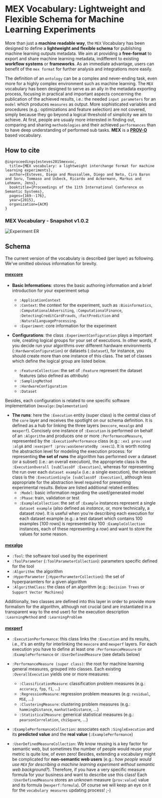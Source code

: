 # MEX Vocabulary: Lightweight and Flexible Schema for Machine Learning Experiments

More than just a **machine readable way**, the `MEX` Vocabulary has been designed to define a **lightweight and flexible schema** for publishing machine learning outputs metadata. We aim at providing a **free-format** to export and share machine learning metadata, indifferent to existing **workflow systems** or **frameworks**. As an immediate advantage, users can benefit of the `mex format` for further analysis and integrations more easily.

The definition of an `ontology` can be a complex and never-ending task, even more for a highly complex environment such as machine learning. The `MEX` vocabulary has been designed to serve as an ally in the metadata exporting process, focusing in practical and important aspects concerning the publication of the achieved results, i.e.: the needed `input parameters` for an `model` which produces `measures` as output. More sophisticated variables and procedures (e.g.: optimizations and feature selection) are not covered, simply because they go beyond a logical threshold of simplicity we aim to achieve. At first, people are usualy more interested in finding out, comparing and sharing `methodologies` and their achieved `performances` than to have deep understanding of performed sub tasks. **MEX** is a **[PROV-O](https://www.w3.org/TR/prov-o/)** based vocabulary.

## How to cite
```Tex
@inproceedings{esteves2015mexvoc,
  title={MEX vocabulary: a lightweight interchange format for machine learning experiments},
  author={Esteves, Diego and Moussallem, Diego and Neto, Ciro Baron and Soru, Tommaso and Usbeck, Ricardo and Ackermann, Markus and Lehmann, Jens},
  booktitle={Proceedings of the 11th International Conference on Semantic Systems},
  pages={169--176},
  year={2015},
  organization={ACM}
}
```

### MEX Vocabulary - Snapshot v1.0.2
![Experiment ER](http://dne5.com/mex/diagram/mex-1.0.2.png)

## Schema

The current version of the vocabulaty is described (per layer) as following. We've omitted obvious information for brevity.

#### [mexcore](http://mex.aksw.org/mex-core)
* **Basic Informations**: stores the basic authoring information and a brief introduction for your experiment setup
  * `:ApplicationContext`
  * `:Context`: the context for the experiment, such as `:Bioinformatics`, `:ComputationalAdversiting`, `:ComputationalFinance`, `:DetectingCreditCardFrauds`, `:FactPrediction` and `:NaturalLanguageProcessing`.
  * `:Experiment`: core information for the experiment

* **Configurations**: the class `:ExperimentConfiguration` plays a important role, creating logical groups for your set of executions. In other words, if you decide run your algorithms over different hardware environments (`:HardwareConfiguration`) or datasets (`:Dataset`), for instance, you should create more than one instance of this class. The set of classes which define the logical group are listed below.
  * `:FeatureCollection`: the set of `:Feature` represent the dataset features (also defined as *attribute*)
  * `:SamplingMethod`
  * `:HardwareConfiguration`
  * `:Dataset`

Besides, each configuration is related to one specific software implementation (`mexalgo:Implementation`)

* **The runs**: here the `:Execution` entity (super class) is the central class of the `core` layer and receives the spotlight on our schema definition. It is defined as a hub for linking the three layers (`mexcore`, `mexalgo` and `mexperf`). Concisely one instance of `:Execution` is performed on behalf of an `:Algorithm` and produces one or more `:PerformanceMeasure`, represented by the `:ExecutionPerformance` class (e.g.: `:ex1 prov:used :algA` and `:execperf :prov:wasGeneratedBy :exec1`). It is worth noting the abstraction level for modeling the execution process: for representing **the set of runs** the algorithm has performed over a dataset (or a subset) (i.e.: an overall execution), the appropriete class is the `:ExecutionOverall [subClassOf :Execution]`, whereas for representing the run over each `dataset example` (i.e.: a single execution), the relevant class is the `:ExecutionSingle [subClassOf :Execution]`, although less appropriate for the abstraction level required for presenting experimental results.
Below are listed additional related entities:
  * `:Model`: basic information regarding the used/generated model
  * `:Phase`: train, validation or test
  * `:ExampleCollection`: the set of `:Example` instances represent a single `dataset example` (also defined as *instance*, or, more technically, a dataset *row*). It is useful when you're describing each execution for each dataset example (e.g.: a test dataset which contains 100 examples [100 rows] is represented by 100 `:ExampleCollection` instances, each of these representing a *row*) and want to store the values for some reason.

#### [mexalgo](http://mex.aksw.org/mex-algo)
* `:Tool`: the software tool used by the experiment
* `:ToolParameter` (`:ToolParameterCollection`): parameters specific defined for the tool 
* `:Algorithm`: the algorithm
* `:HyperParameter` (`:HyperParameterCollection`): the set of hyperparamters for a given algorithm
* `:AlgorithmClass`: the class of an algorithm (e.g.: `Decision Trees` or `Support Vector Machines`)

Additionally, two classes are defined into this layer in order to provide more formalism for the algorithm, although not crucial (and are instantiated in a transparent way to the end user) for the execution description `:LearningMethod` and `:LearningProblem` 

#### [mexperf](http://mex.aksw.org/mex-perf)
* `:ExecutionPerformance`: this class links the `:Execution` and its results, i.e., it's an entity for interlinking the `mexcore` and `mexperf` layers. For each execution you have to define at least one `:PerformanceMeasure` or `:ExamplePerformance` or `:UserDefinedMeasure` (see details below)

* `:PerformanceMeasure (super class)`: the root for machine learning general measures, grouped into classes. Each existing `:OverallExecution` yields one or more measures:
  * `:ClassificationMeasure`: classification problem measures (e.g.: `accuracy`, `fpp`, `f1`, ...)
  * `:RegressionMeasure`: regression problem measures (e.g: `residual`, `MSE`, ...)
  * `:ClusteringMeasure`: clustering problem measures (e.g.: `hammingDistance`, `manhattanDistance`, ...)
  * `:StatisticalMeasure`: generical statistical measures (e.g.: `pearsonCorrelation`, `chiSquare`, ...)

* `:ExamplePerformanceCollection`: associates each `:SingleExecution` and its **predicted value** and the **real value** (`:ExamplePerformance`)

* `:UserDefinedMeasureCollection`: We know reusing is a key factor for semantic web, but sometimes the number of people would reuse your metric is quite low, of even zero! Besides, extending a vocabulary might be complicated for **non-semantic web users** (e.g.: *how people would use `MEX` for describing a machine learning experiment without semantic web background?*).
Therefore, if you have a very specific measure formula for your business and want to describe use this class! Each `:UserDefinedMeasure` stores an unknown measure (`prov:value`) value and its formula (`mexperf:formula`).
Of course we will keep an eye on it for the `vocabulary measures` updating process! ;-)
